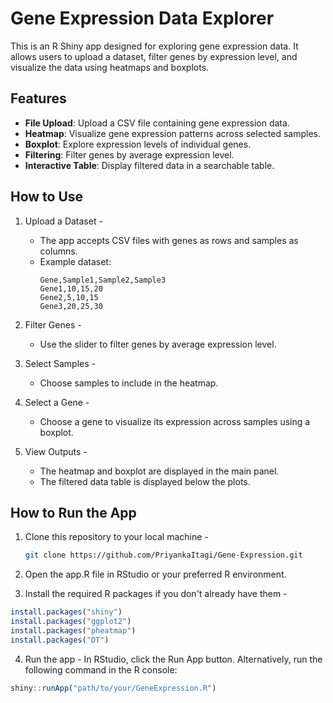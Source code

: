# Gene Expression Data Explorer

This is an R Shiny app designed for exploring gene expression data. It allows users to upload a dataset, filter genes by expression level, and visualize the data using heatmaps and boxplots.

## Features
- **File Upload**: Upload a CSV file containing gene expression data.
- **Heatmap**: Visualize gene expression patterns across selected samples.
- **Boxplot**: Explore expression levels of individual genes.
- **Filtering**: Filter genes by average expression level.
- **Interactive Table**: Display filtered data in a searchable table.

## How to Use
1. Upload a Dataset - 
   - The app accepts CSV files with genes as rows and samples as columns.
   - Example dataset:
     ```csv
     Gene,Sample1,Sample2,Sample3
     Gene1,10,15,20
     Gene2,5,10,15
     Gene3,20,25,30
     ```

2. Filter Genes - 
   - Use the slider to filter genes by average expression level.

3. Select Samples - 
   - Choose samples to include in the heatmap.

4. Select a Gene - 
   - Choose a gene to visualize its expression across samples using a boxplot.

5. View Outputs - 
   - The heatmap and boxplot are displayed in the main panel.
   - The filtered data table is displayed below the plots.

## How to Run the App
1. Clone this repository to your local machine - 
   ```bash
   git clone https://github.com/PriyankaItagi/Gene-Expression.git
2. Open the app.R file in RStudio or your preferred R environment.

3. Install the required R packages if you don't already have them -
  ```R
install.packages("shiny")
install.packages("ggplot2")
install.packages("pheatmap")
install.packages("DT")
```
4. Run the app - 
In RStudio, click the Run App button.
Alternatively, run the following command in the R console:
 ```R
shiny::runApp("path/to/your/GeneExpression.R")
